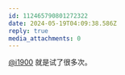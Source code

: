 ```yaml
---
id: 112465790801272322
date: 2024-05-19T04:09:38.586Z
reply: true
media_attachments: 0
---
```


[@i1900](https://mast.dragon-fly.club/@i1900) 就是试了很多次。

